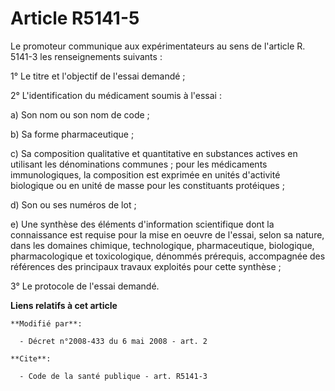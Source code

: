 # Article R5141-5

Le promoteur communique aux expérimentateurs au sens de l'article R. 5141-3 les renseignements suivants : 

1° Le titre et l'objectif de l'essai demandé ; 

2° L'identification du médicament soumis à l'essai : 

a) Son nom ou son nom de code ; 

b) Sa forme pharmaceutique ; 

c) Sa composition qualitative et quantitative en substances actives en utilisant les dénominations communes ; pour les
médicaments immunologiques, la composition est exprimée en unités d'activité biologique ou en unité de masse pour les
constituants protéiques ; 

d) Son ou ses numéros de lot ; 

e) Une synthèse des éléments d'information scientifique dont la connaissance est requise pour la mise en oeuvre de l'essai,
selon sa nature, dans les domaines chimique, technologique, pharmaceutique, biologique, pharmacologique et toxicologique,
dénommés prérequis, accompagnée des références des principaux travaux exploités pour cette synthèse ; 

3° Le protocole de l'essai demandé.

**Liens relatifs à cet article**

	**Modifié par**:

	  - Décret n°2008-433 du 6 mai 2008 - art. 2

	**Cite**:

	  - Code de la santé publique - art. R5141-3
